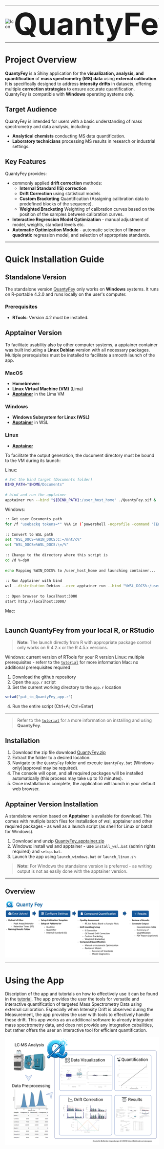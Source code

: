 <table style="border-collapse: collapse; border: none; margin: 0; padding: 0;">
  <tr>
    <td style="border: none; padding: 0; vertical-align: middle;">
      <img src="Dependencies/icon.ico" alt="Icon" width="100">
    </td>
    <td style="border: none; padding: 0; vertical-align: middle;">
      <h1 style="font-size: 100px; margin: 0;">QuantyFey</h1>
    </td>
  </tr>
</table>

# **Project Overview**

**QuantyFey** is a Shiny application for the **visualization, analysis, and quantification** of **mass spectrometry (MS) data** using **external calibration**.  
It is specifically designed to address **intensity drifts** in datasets, offering multiple **correction strategies** to ensure accurate quantification.  
QuantyFey is compatible with **Windows** operating systems only.

## **Target Audience**

QuantyFey is intended for users with a basic understanding of mass spectrometry and data analysis, including:  
- **Analytical chemists** conducting MS data quantification.  
- **Laboratory technicians** processing MS results in research or industrial settings.

## **Key Features**

QuantyFey provides:
- commonly applied **drift correction** methods:
    - **Internal Standard (IS) correction**
    - **Drift Correction** using statistical models
    - **Custom Bracketing** Quantification (Assigning calibration data to predefined blocks of the sequence).
    - **Weighted Bracketing** Weighting of calibration curves based on the position of the samples between calibration curves.
- **Interactive Regression Model Optimization** - manual adjustment of model, weights, standard levels etc.
- **Automatic Optimization Module** - automatic selection of **linear** or **quadratic** regression model, and selection of appropriate standards.

---
# **Quick Installation Guide**

## Standalone Version

The standalone version [QuantyFey](https://github/CDLMarkus/QuantyFey/releases/) only works on **Windows** systems. It runs on R-portable 4.2.0 and runs locally on the user's computer.

### **Prerequisites**
- **RTools**: Version 4.2 must be installed.

## Apptainer Version

To facilitate usability also by other computer systems, a apptainer container was built including a **Linux Debian** version with all necessary packages. Multiple prerequisites must be installed to facilitate a smooth launch of the app.

### **MacOS**
- **Homebrewer**:
- **Linux Virtual Machine (VM)** (Lima)
- [**Apptainer**](https://apptainer.org/docs/admin/main/installation.html) in the Lima VM

### **Windows**
- **Windows Subsystem for Linux (WSL)**
- [**Apptainer**](https://apptainer.org/docs/admin/main/installation.html) in WSL

### **Linux**
- [**Apptainer**](https://apptainer.org/docs/admin/main/installation.html)

To facilitate the output generation, the document directory must be bound to the VM during its launch:

Linux:
``` bash
# Set the bind target (Documents folder)
BIND_PATH="$HOME/Documents"

# bind and run the apptainer
apptainer run --bind "${BIND_PATH}:/user_host_home" ./QuantyFey.sif &
```
Windows:
``` bash
:: Get user Documents path
for /f "usebackq tokens=*" %%A in (`powershell -noprofile -command "[Environment]::GetFolderPath('MyDocuments')"`) do set "WIN_DOCS=%%A"

:: Convert to WSL path
set "WSL_DOCS=%WIN_DOCS:C:=/mnt/c%"
set "WSL_DOCS=%WSL_DOCS:\=/%"

:: Change to the directory where this script is
cd /d %~dp0

echo Mapping %WIN_DOCS% to /user_host_home and launching container...

:: Run Apptainer with bind
wsl --distribution Debian --exec apptainer run --bind "%WSL_DOCS%:/user_host_home" ./QuantyFey.sif

:: Open browser to localhost:3000
start http://localhost:3000/

```



Mac:
``` bash

```




## Launch QuantyFey from your local R, or RStudio
> **Note:** The launch directly from R with appropriate package control only works on R 4.2.x or the R 4.5.x versions.

Windows: current version of RTools for your R version
Linux: multiple prerequisites - referr to the [`tutorial`](/tutorial/tutorial.md) for more information
Mac: no additional prerequisites required

1. Download the github repository
2. Open the `app.r` script
3. Set the current working directory to the `app.r` location
  ``` r
  setwd("pat_to_QuantyFey_app.r")
  ```
4. Run the entire script (Ctrl+A; Ctrl+Enter)


---

> Refer to the [`tutorial`](tutorial/tutorial.md) for a more information on installing and using **QuantyFey**.


## **Installation**

1. Download the zip file download [QuantyFey.zip](https://github.com/CDLMarkus/QuantyFey/releases/)
2. Extract the folder to a desired location.
3. Navigate to the `QuantyFey` folder and execute `QuantyFey.bat` (Windows only)(approval may be required).
4. The console will open, and all required packages will be installed automatically (this process may take up to 10 minutes).
5. Once installation is complete, the application will launch in your default web browser.

## **Apptainer Version Installation**

A standalone version based on **Apptainer** is available for download.
This comes with mutliple batch files for installation of wsl, apptainer and other required packages - as well as a launch script (as shell for Linux or batch for Windows).

1. Download and unzip [QuantyFey_apptainer.zip](https://github.com/CDLMarkus/QuantyFey/releases/)
2. Windows: install wsl and apptainer - use `install_wsl.bat` (admin rights required) and `setup.bat`.
3. Launch the app using `launch_windows.bat` or `launch_linux.sh`

> **Note:** For Windows the standalone version is preferred - as writing output is not as easily done with the apptainer version.

---

## **Overview**

![Overview of the QuantyFey Application](tutorial/images/workflow.png)

---

# **Using the App**

Discription of the app and tutorials on how to effectively use it can be found in the [tutorial](tutorial/tutorial.md).
The app provides the user the tools for versatile and interactive quantification of targeted Mass Spectrometry Data using external calibration. Especially when Intensity Drift is observed during the Measurement, the app provides the user with tools to effectively handle these drift. This app works as an additional software to already integrated mass spectrometry data, and does not provide any integration cabailities, but rather offers the user an interactive tool for efficient quantification.

![Graphical Abstract of the App](tutorial/images/graphical_abstract.png)


